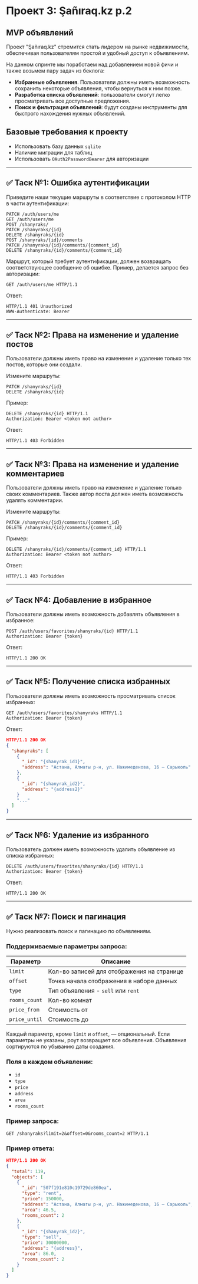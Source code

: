 # Проект 3: Şañıraq.kz p.2

## MVP объявлений

Проект "Şañıraq.kz" стремится стать лидером на рынке недвижимости, обеспечивая пользователям простой и удобный доступ к объявлениям.

На данном спринте мы поработаем над добавлением новой фичи и также возьмем пару задач из беклога:

- **Избранные объявления**. Пользователи должны иметь возможность сохранить некоторые объявления, чтобы вернуться к ним позже.
- **Разработка списка объявлений**: пользователи смогут легко просматривать все доступные предложения.
- **Поиск и фильтрация объявлений**: будут созданы инструменты для быстрого нахождения нужных объявлений.

## Базовые требования к проекту

- Использовать базу данных `sqlite`
- Наличие миграции для таблиц
- Использовать `OAuth2PasswordBearer` для авторизации

---

## ✅ Таск №1: Ошибка аутентификации

Приведите наши текущие маршруты в соответствие с протоколом HTTP в части аутентификации:

```
PATCH /auth/users/me
GET /auth/users/me
POST /shanyraks/
PATCH /shanyraks/{id}
DELETE /shanyraks/{id}
POST /shanyraks/{id}/comments
PATCH /shanyraks/{id}/comments/{comment_id}
DELETE /shanyraks/{id}/comments/{comment_id}
```

Маршрут, который требует аутентификации, должен возвращать соответствующее сообщение об ошибке. Пример, делается запрос без авторизации:

```
GET /auth/users/me HTTP/1.1
```

Ответ:

```
HTTP/1.1 401 Unauthorized
WWW-Authenticate: Bearer
```

---

## ✅ Таск №2: Права на изменение и удаление постов

Пользователи должны иметь право на изменение и удаление только тех постов, которые они создали.

Измените маршруты:

```
PATCH /shanyraks/{id}
DELETE /shanyraks/{id}
```

Пример:

```
DELETE /shanyraks/{id} HTTP/1.1
Authorization: Bearer <token not author>
```

Ответ:

```
HTTP/1.1 403 Forbidden
```

---

## ✅ Таск №3: Права на изменение и удаление комментариев

Пользователи должны иметь право на изменение и удаление только своих комментариев. Также автор поста должен иметь возможность удалять комментарии.

Измените маршруты:

```
PATCH /shanyraks/{id}/comments/{comment_id}
DELETE /shanyraks/{id}/comments/{comment_id}
```

Пример:

```
DELETE /shanyraks/{id}/comments/{comment_id} HTTP/1.1
Authorization: Bearer <token not author>
```

Ответ:

```
HTTP/1.1 403 Forbidden
```

---

## ✅ Таск №4: Добавление в избранное

Пользователи должны иметь возможность добавлять объявления в избранное:

```
POST /auth/users/favorites/shanyraks/{id} HTTP/1.1
Authorization: Bearer {token}
```

Ответ:

```
HTTP/1.1 200 OK
```

---

## ✅ Таск №5: Получение списка избранных

Пользователи должны иметь возможность просматривать список избранных:

```
GET /auth/users/favorites/shanyraks HTTP/1.1
Authorization: Bearer {token}
```

Ответ:

```json
HTTP/1.1 200 OK
{
  "shanyraks": [
    {
      "_id": "{shanyrak_id1}",
      "address": "Астана, Алматы р-н, ул. Нажимеденова, 16 – Сарыколь"
    },
    {
      "_id": "{shanyrak_id2}",
      "address": "{address2}"
    }
    "..."
  ]
}
```

---

## ✅ Таск №6: Удаление из избранного

Пользователь должен иметь возможность удалить объявление из списка избранных:

```
DELETE /auth/users/favorites/shanyraks/{id} HTTP/1.1
Authorization: Bearer {token}
```

Ответ:

```
HTTP/1.1 200 OK
```

---

## ✅ Таск №7: Поиск и пагинация

Нужно реализовать поиск и пагинацию по объявлениям.

### Поддерживаемые параметры запроса:

| Параметр     | Описание                                       |
|--------------|------------------------------------------------|
| `limit`      | Кол-во записей для отображения на странице     |
| `offset`     | Точка начала отображения в наборе данных       |
| `type`       | Тип объявления - `sell` или `rent`             |
| `rooms_count`| Кол-во комнат                                   |
| `price_from` | Стоимость от                                    |
| `price_until`| Стоимость до                                    |

Каждый параметр, кроме `limit` и `offset`, — опциональный. Если параметры не указаны, роут возвращает все объявления. Объявления сортируются по убыванию даты создания.

### Поля в каждом объявлении:

- `id`
- `type`
- `price`
- `address`
- `area`
- `rooms_count`

### Пример запроса:

```
GET /shanyraks?limit=2&offset=0&rooms_count=2 HTTP/1.1
```

### Пример ответа:

```json
HTTP/1.1 200 OK
{
  "total": 119,
  "objects": [
    {
      "_id": "507f191e810c19729de860ea",
      "type": "rent",
      "price": 150000,
      "address": "Астана, Алматы р-н, ул. Нажимеденова, 16 – Сарыколь",
      "area": 46.5,
      "rooms_count": 2
    },
    {
      "_id": "{shanyrak_id2}",
      "type": "sell",
      "price": 30000000,
      "address": "{address}",
      "area": 86.0,
      "rooms_count": 2
    }
  ]
}
```